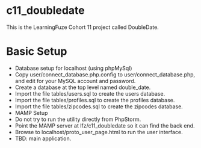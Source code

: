 # c11_doubledate
This is the LearningFuze Cohort 11 project called DoubleDate.

# Basic Setup
* Database setup for localhost (using phpMySql)
 * Copy user/connect_database.php.config to user/connect_database.php, and edit for your MySQL account and password.
 * Create a database at the top level named double_date.
 * Import the file tables/users.sql to create the users database.
 * Import the file tables/profiles.sql to create the profiles database.
 * Import the file tables/zipcodes.sql to create the zipcodes database.
* MAMP Setup
 * Do not try to run the utility directly from PhpStorm.
 * Point the MAMP server at lfz/c11_doubledate so it can find the back end.
 * Browse to localhost/proto_user_page.html to run the user interface.
 * TBD: main application.
